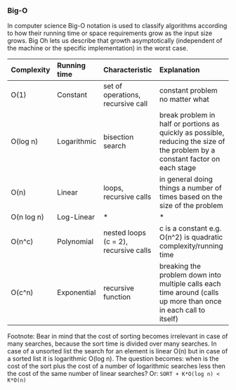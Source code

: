 ### Big-O
In computer science Big-O notation is used to classify algorithms according to how their running time or space requirements grow as the input size grows. Big Oh lets us describe that growth asymptotically (independent of the machine or the specific implementation) in the worst case.

| Complexity     | Running time     | Characteristic     | Explanation     |
| :------------- | :------------- |:------------- |:------------- |
| O(1)       | Constant       | set of operations, recursive call  | constant problem no matter what |
| O(log n)       | Logarithmic       | bisection search | break problem in half or portions as quickly as possible, reducing the size of the problem by a constant factor on each stage |
| O(n)       | Linear       | loops, recursive calls | in general doing things a number of times based on the size of the problem |
| O(n log n)       | Log-Linear       | \* | \* |
| O(n^c)       |  Polynomial       | nested loops (c = 2), recursive calls | c is a constant e.g. O(n^2) is quadratic complexity/running time |
| O(c^n)       | Exponential       | recursive function | breaking the problem down into multiple calls each time around (calls up more than once in each call to itself) |

Footnote: Bear in mind that the cost of sorting becomes irrelevant in case of many searches, because the sort time is divided over many searches. In case of a unsorted list the search for an element is linear O(n) but in case of a sorted list it is logarithmic O(log n). The question becomes: when is the cost of the sort plus the cost of a number of logarithmic searches less then the cost of the same number of linear searches? Or: `SORT + K*O(log n) < K*O(n)`
